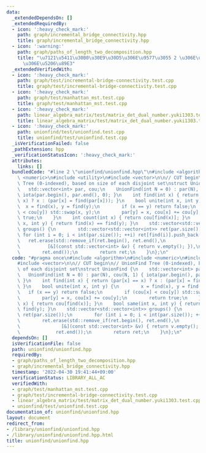 ```yaml
---
data:
  _extendedDependsOn: []
  _extendedRequiredBy:
  - icon: ':heavy_check_mark:'
    path: graph/incremental_bridge_connectivity.hpp
    title: graph/incremental_bridge_connectivity.hpp
  - icon: ':warning:'
    path: graph/paths_of_length_two_decomposition.hpp
    title: "\u7121\u5411\u30B0\u30E9\u30D5\u306E\u9577\u3055 2 \u306E\u30D1\u30B9\u3078\
      \u306E\u5206\u89E3"
  _extendedVerifiedWith:
  - icon: ':heavy_check_mark:'
    path: graph/test/incremental-bridge-connectivity.test.cpp
    title: graph/test/incremental-bridge-connectivity.test.cpp
  - icon: ':heavy_check_mark:'
    path: graph/test/manhattan_mst.test.cpp
    title: graph/test/manhattan_mst.test.cpp
  - icon: ':heavy_check_mark:'
    path: linear_algebra_matrix/test/matrix_det_dual_number.yuki1303.test.cpp
    title: linear_algebra_matrix/test/matrix_det_dual_number.yuki1303.test.cpp
  - icon: ':heavy_check_mark:'
    path: unionfind/test/unionfind.test.cpp
    title: unionfind/test/unionfind.test.cpp
  _isVerificationFailed: false
  _pathExtension: hpp
  _verificationStatusIcon: ':heavy_check_mark:'
  attributes:
    links: []
  bundledCode: "#line 2 \"unionfind/unionfind.hpp\"\n#include <algorithm>\n#include\
    \ <numeric>\n#include <utility>\n#include <vector>\n\n// CUT begin\n// UnionFind\
    \ Tree (0-indexed), based on size of each disjoint set\nstruct UnionFind {\n \
    \   std::vector<int> par, cou;\n    UnionFind(int N = 0) : par(N), cou(N, 1) {\
    \ iota(par.begin(), par.end(), 0); }\n    int find(int x) { return (par[x] ==\
    \ x) ? x : (par[x] = find(par[x])); }\n    bool unite(int x, int y) {\n      \
    \  x = find(x), y = find(y);\n        if (x == y) return false;\n        if (cou[x]\
    \ < cou[y]) std::swap(x, y);\n        par[y] = x, cou[x] += cou[y];\n        return\
    \ true;\n    }\n    int count(int x) { return cou[find(x)]; }\n    bool same(int\
    \ x, int y) { return find(x) == find(y); }\n    std::vector<std::vector<int>>\
    \ groups() {\n        std::vector<std::vector<int>> ret(par.size());\n       \
    \ for (int i = 0; i < int(par.size()); ++i) ret[find(i)].push_back(i);\n     \
    \   ret.erase(std::remove_if(ret.begin(), ret.end(),\n                       \
    \          [&](const std::vector<int> &v) { return v.empty(); }),\n          \
    \        ret.end());\n        return ret;\n    }\n};\n"
  code: "#pragma once\n#include <algorithm>\n#include <numeric>\n#include <utility>\n\
    #include <vector>\n\n// CUT begin\n// UnionFind Tree (0-indexed), based on size\
    \ of each disjoint set\nstruct UnionFind {\n    std::vector<int> par, cou;\n \
    \   UnionFind(int N = 0) : par(N), cou(N, 1) { iota(par.begin(), par.end(), 0);\
    \ }\n    int find(int x) { return (par[x] == x) ? x : (par[x] = find(par[x]));\
    \ }\n    bool unite(int x, int y) {\n        x = find(x), y = find(y);\n     \
    \   if (x == y) return false;\n        if (cou[x] < cou[y]) std::swap(x, y);\n\
    \        par[y] = x, cou[x] += cou[y];\n        return true;\n    }\n    int count(int\
    \ x) { return cou[find(x)]; }\n    bool same(int x, int y) { return find(x) ==\
    \ find(y); }\n    std::vector<std::vector<int>> groups() {\n        std::vector<std::vector<int>>\
    \ ret(par.size());\n        for (int i = 0; i < int(par.size()); ++i) ret[find(i)].push_back(i);\n\
    \        ret.erase(std::remove_if(ret.begin(), ret.end(),\n                  \
    \               [&](const std::vector<int> &v) { return v.empty(); }),\n     \
    \             ret.end());\n        return ret;\n    }\n};\n"
  dependsOn: []
  isVerificationFile: false
  path: unionfind/unionfind.hpp
  requiredBy:
  - graph/paths_of_length_two_decomposition.hpp
  - graph/incremental_bridge_connectivity.hpp
  timestamp: '2022-04-30 19:41:44+09:00'
  verificationStatus: LIBRARY_ALL_AC
  verifiedWith:
  - graph/test/manhattan_mst.test.cpp
  - graph/test/incremental-bridge-connectivity.test.cpp
  - linear_algebra_matrix/test/matrix_det_dual_number.yuki1303.test.cpp
  - unionfind/test/unionfind.test.cpp
documentation_of: unionfind/unionfind.hpp
layout: document
redirect_from:
- /library/unionfind/unionfind.hpp
- /library/unionfind/unionfind.hpp.html
title: unionfind/unionfind.hpp
---
```

